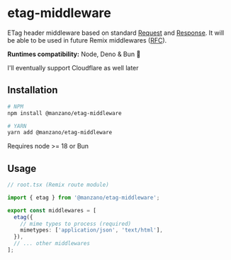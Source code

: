 # etag-middleware

ETag header middleware based on standard [Request](https://developer.mozilla.org/en-US/docs/Web/API/Request]) and [Response](https://developer.mozilla.org/en-US/docs/Web/API/Response). It will be able to be used in future Remix middlewares ([RFC](https://github.com/remix-run/remix/discussions/7642)).

**Runtimes compatibility:** Node, Deno & Bun 🚀

I'll eventually support Cloudflare as well later

## Installation

```sh
# NPM
npm install @manzano/etag-middleware

# YARN
yarn add @manzano/etag-middleware
```

Requires node >= 18 or Bun

## Usage

```ts
// root.tsx (Remix route module)

import { etag } from '@manzano/etag-middleware';

export const middlewares = [
  etag({
    // mime types to process (required)
    mimetypes: ['application/json', 'text/html'],
  }),
  // ... other middlewares
];
```

